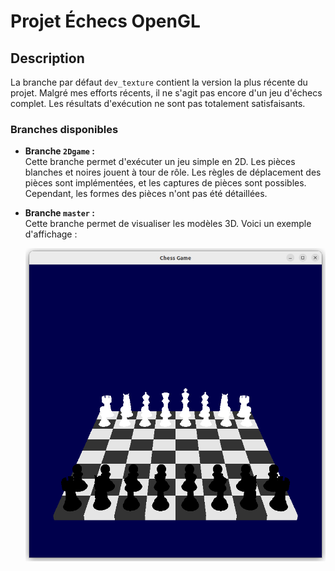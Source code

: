# Projet Échecs OpenGL

## Description

La branche par défaut `dev_texture` contient la version la plus récente du projet. Malgré mes efforts récents, il ne s'agit pas encore d'un jeu d'échecs complet. Les résultats d'exécution ne sont pas totalement satisfaisants.

### Branches disponibles

- **Branche `2Dgame` :**  
  Cette branche permet d'exécuter un jeu simple en 2D. Les pièces blanches et noires jouent à tour de rôle. Les règles de déplacement des pièces sont implémentées, et les captures de pièces sont possibles. Cependant, les formes des pièces n'ont pas été détaillées.

- **Branche `master` :**  
  Cette branche permet de visualiser les modèles 3D. Voici un exemple d'affichage :

  
  ![OpenGL Chess](ressources/Chess3D.png "Visualisation en 3D")